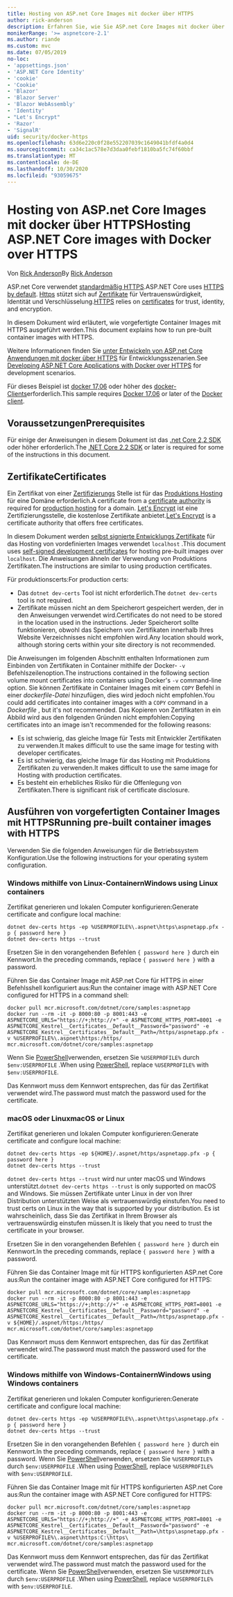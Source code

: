 ```yaml
---
title: Hosting von ASP.net Core Images mit docker über HTTPS
author: rick-anderson
description: Erfahren Sie, wie Sie ASP.net Core Images mit docker über HTTPS hosten.
monikerRange: '>= aspnetcore-2.1'
ms.author: riande
ms.custom: mvc
ms.date: 07/05/2019
no-loc:
- 'appsettings.json'
- 'ASP.NET Core Identity'
- 'cookie'
- 'Cookie'
- 'Blazor'
- 'Blazor Server'
- 'Blazor WebAssembly'
- 'Identity'
- "Let's Encrypt"
- 'Razor'
- 'SignalR'
uid: security/docker-https
ms.openlocfilehash: 63d6e220c0f28e552207039c1649041bfdf4a0d4
ms.sourcegitcommit: ca34c1ac578e7d3daa0febf1810ba5fc74f60bbf
ms.translationtype: MT
ms.contentlocale: de-DE
ms.lasthandoff: 10/30/2020
ms.locfileid: "93059675"
---
```

# <a name="hosting-aspnet-core-images-with-docker-over-https"></a><span data-ttu-id="09e8a-103">Hosting von ASP.net Core Images mit docker über HTTPS</span><span class="sxs-lookup"><span data-stu-id="09e8a-103">Hosting ASP.NET Core images with Docker over HTTPS</span></span>

<span data-ttu-id="09e8a-104">Von [Rick Anderson](https://twitter.com/RickAndMSFT)</span><span class="sxs-lookup"><span data-stu-id="09e8a-104">By [Rick Anderson](https://twitter.com/RickAndMSFT)</span></span>

<span data-ttu-id="09e8a-105">ASP.net Core verwendet [standardmäßig HTTPS](./enforcing-ssl.md).</span><span class="sxs-lookup"><span data-stu-id="09e8a-105">ASP.NET Core uses [HTTPS by default](./enforcing-ssl.md).</span></span> <span data-ttu-id="09e8a-106">[Https](https://en.wikipedia.org/wiki/HTTPS) stützt sich auf [Zertifikate](https://en.wikipedia.org/wiki/Public_key_certificate) für Vertrauenswürdigkeit, Identität und Verschlüsselung.</span><span class="sxs-lookup"><span data-stu-id="09e8a-106">[HTTPS](https://en.wikipedia.org/wiki/HTTPS) relies on [certificates](https://en.wikipedia.org/wiki/Public_key_certificate) for trust, identity, and encryption.</span></span>

<span data-ttu-id="09e8a-107">In diesem Dokument wird erläutert, wie vorgefertigte Container Images mit HTTPS ausgeführt werden.</span><span class="sxs-lookup"><span data-stu-id="09e8a-107">This document explains how to run pre-built container images with HTTPS.</span></span>

<span data-ttu-id="09e8a-108">Weitere Informationen finden Sie [unter Entwickeln von ASP.net Core Anwendungen mit docker über HTTPS](https://github.com/dotnet/dotnet-docker/blob/master/samples/run-aspnetcore-https-development.md) für Entwicklungsszenarien.</span><span class="sxs-lookup"><span data-stu-id="09e8a-108">See [Developing ASP.NET Core Applications with Docker over HTTPS](https://github.com/dotnet/dotnet-docker/blob/master/samples/run-aspnetcore-https-development.md) for development scenarios.</span></span>

<span data-ttu-id="09e8a-109">Für dieses Beispiel ist [docker 17,06](https://docs.docker.com/release-notes/docker-ce) oder höher des [docker-Clients](https://www.docker.com/products/docker)erforderlich.</span><span class="sxs-lookup"><span data-stu-id="09e8a-109">This sample requires [Docker 17.06](https://docs.docker.com/release-notes/docker-ce) or later of the [Docker client](https://www.docker.com/products/docker).</span></span>

## <a name="prerequisites"></a><span data-ttu-id="09e8a-110">Voraussetzungen</span><span class="sxs-lookup"><span data-stu-id="09e8a-110">Prerequisites</span></span>

<span data-ttu-id="09e8a-111">Für einige der Anweisungen in diesem Dokument ist das [.net Core 2,2 SDK](https://dotnet.microsoft.com/download) oder höher erforderlich.</span><span class="sxs-lookup"><span data-stu-id="09e8a-111">The [.NET Core 2.2 SDK](https://dotnet.microsoft.com/download) or later is required for some of the instructions in this document.</span></span>

## <a name="certificates"></a><span data-ttu-id="09e8a-112">Zertifikate</span><span class="sxs-lookup"><span data-stu-id="09e8a-112">Certificates</span></span>

<span data-ttu-id="09e8a-113">Ein Zertifikat von einer [Zertifizierungs](https://wikipedia.org/wiki/Certificate_authority) Stelle ist für das [Produktions Hosting](https://blogs.msdn.microsoft.com/webdev/2017/11/29/configuring-https-in-asp-net-core-across-different-platforms/) für eine Domäne erforderlich.</span><span class="sxs-lookup"><span data-stu-id="09e8a-113">A certificate from a [certificate authority](https://wikipedia.org/wiki/Certificate_authority) is required for [production hosting](https://blogs.msdn.microsoft.com/webdev/2017/11/29/configuring-https-in-asp-net-core-across-different-platforms/) for a domain.</span></span> <span data-ttu-id="09e8a-114">[Let's Encrypt](https://letsencrypt.org/) ist eine Zertifizierungsstelle, die kostenlose Zertifikate anbietet.</span><span class="sxs-lookup"><span data-stu-id="09e8a-114">[Let's Encrypt](https://letsencrypt.org/) is a certificate authority that offers free certificates.</span></span>

<span data-ttu-id="09e8a-115">In diesem Dokument werden [selbst signierte Entwicklungs Zertifikate](https://en.wikipedia.org/wiki/Self-signed_certificate) für das Hosting von vordefinierten Images verwendet `localhost` .</span><span class="sxs-lookup"><span data-stu-id="09e8a-115">This document uses [self-signed development certificates](https://en.wikipedia.org/wiki/Self-signed_certificate) for hosting pre-built images over `localhost`.</span></span> <span data-ttu-id="09e8a-116">Die Anweisungen ähneln der Verwendung von Produktions Zertifikaten.</span><span class="sxs-lookup"><span data-stu-id="09e8a-116">The instructions are similar to using production certificates.</span></span>

<span data-ttu-id="09e8a-117">Für produktionscerts:</span><span class="sxs-lookup"><span data-stu-id="09e8a-117">For production certs:</span></span>

* <span data-ttu-id="09e8a-118">Das `dotnet dev-certs` Tool ist nicht erforderlich.</span><span class="sxs-lookup"><span data-stu-id="09e8a-118">The `dotnet dev-certs` tool is not required.</span></span>
* <span data-ttu-id="09e8a-119">Zertifikate müssen nicht an dem Speicherort gespeichert werden, der in den Anweisungen verwendet wird.</span><span class="sxs-lookup"><span data-stu-id="09e8a-119">Certificates do not need to be stored in the location used in the instructions.</span></span> <span data-ttu-id="09e8a-120">Jeder Speicherort sollte funktionieren, obwohl das Speichern von Zertifikaten innerhalb Ihres Website Verzeichnisses nicht empfohlen wird.</span><span class="sxs-lookup"><span data-stu-id="09e8a-120">Any location should work, although storing certs within your site directory is not recommended.</span></span>

<span data-ttu-id="09e8a-121">Die Anweisungen im folgenden Abschnitt enthalten Informationen zum Einbinden von Zertifikaten in Container mithilfe der Docker- `-v` Befehlszeilenoption.</span><span class="sxs-lookup"><span data-stu-id="09e8a-121">The instructions contained in the following section volume mount certificates into containers using Docker's `-v` command-line option.</span></span> <span data-ttu-id="09e8a-122">Sie können Zertifikate in Container Images mit einem `COPY` Befehl in einer *dockerfile-Datei* hinzufügen, dies wird jedoch nicht empfohlen.</span><span class="sxs-lookup"><span data-stu-id="09e8a-122">You could add certificates into container images with a `COPY` command in a *Dockerfile* , but it's not recommended.</span></span> <span data-ttu-id="09e8a-123">Das Kopieren von Zertifikaten in ein Abbild wird aus den folgenden Gründen nicht empfohlen:</span><span class="sxs-lookup"><span data-stu-id="09e8a-123">Copying certificates into an image isn't recommended for the following reasons:</span></span>

* <span data-ttu-id="09e8a-124">Es ist schwierig, das gleiche Image für Tests mit Entwickler Zertifikaten zu verwenden.</span><span class="sxs-lookup"><span data-stu-id="09e8a-124">It makes difficult to use the same image for testing with developer certificates.</span></span>
* <span data-ttu-id="09e8a-125">Es ist schwierig, das gleiche Image für das Hosting mit Produktions Zertifikaten zu verwenden.</span><span class="sxs-lookup"><span data-stu-id="09e8a-125">It makes difficult to use the same image for Hosting with production certificates.</span></span>
* <span data-ttu-id="09e8a-126">Es besteht ein erhebliches Risiko für die Offenlegung von Zertifikaten.</span><span class="sxs-lookup"><span data-stu-id="09e8a-126">There is significant risk of certificate disclosure.</span></span>

## <a name="running-pre-built-container-images-with-https"></a><span data-ttu-id="09e8a-127">Ausführen von vorgefertigten Container Images mit HTTPS</span><span class="sxs-lookup"><span data-stu-id="09e8a-127">Running pre-built container images with HTTPS</span></span>

<span data-ttu-id="09e8a-128">Verwenden Sie die folgenden Anweisungen für die Betriebssystem Konfiguration.</span><span class="sxs-lookup"><span data-stu-id="09e8a-128">Use the following instructions for your operating system configuration.</span></span>

### <a name="windows-using-linux-containers"></a><span data-ttu-id="09e8a-129">Windows mithilfe von Linux-Containern</span><span class="sxs-lookup"><span data-stu-id="09e8a-129">Windows using Linux containers</span></span>

<span data-ttu-id="09e8a-130">Zertifikat generieren und lokalen Computer konfigurieren:</span><span class="sxs-lookup"><span data-stu-id="09e8a-130">Generate certificate and configure local machine:</span></span>

```dotnetcli
dotnet dev-certs https -ep %USERPROFILE%\.aspnet\https\aspnetapp.pfx -p { password here }
dotnet dev-certs https --trust
```

<span data-ttu-id="09e8a-131">Ersetzen Sie in den vorangehenden Befehlen `{ password here }` durch ein Kennwort.</span><span class="sxs-lookup"><span data-stu-id="09e8a-131">In the preceding commands, replace `{ password here }` with a password.</span></span>

<span data-ttu-id="09e8a-132">Führen Sie das Container Image mit ASP.net Core für HTTPS in einer Befehlsshell konfiguriert aus:</span><span class="sxs-lookup"><span data-stu-id="09e8a-132">Run the container image with ASP.NET Core configured for HTTPS in a command shell:</span></span>

```console
docker pull mcr.microsoft.com/dotnet/core/samples:aspnetapp
docker run --rm -it -p 8000:80 -p 8001:443 -e ASPNETCORE_URLS="https://+;http://+" -e ASPNETCORE_HTTPS_PORT=8001 -e ASPNETCORE_Kestrel__Certificates__Default__Password="password" -e ASPNETCORE_Kestrel__Certificates__Default__Path=/https/aspnetapp.pfx -v %USERPROFILE%\.aspnet\https:/https/ mcr.microsoft.com/dotnet/core/samples:aspnetapp
```

<span data-ttu-id="09e8a-133">Wenn Sie [PowerShell](/powershell/scripting/overview)verwenden, ersetzen Sie `%USERPROFILE%` durch `$env:USERPROFILE` .</span><span class="sxs-lookup"><span data-stu-id="09e8a-133">When using [PowerShell](/powershell/scripting/overview), replace `%USERPROFILE%` with `$env:USERPROFILE`.</span></span>

<span data-ttu-id="09e8a-134">Das Kennwort muss dem Kennwort entsprechen, das für das Zertifikat verwendet wird.</span><span class="sxs-lookup"><span data-stu-id="09e8a-134">The password must match the password used for the certificate.</span></span>

### <a name="macos-or-linux"></a><span data-ttu-id="09e8a-135">macOS oder Linux</span><span class="sxs-lookup"><span data-stu-id="09e8a-135">macOS or Linux</span></span>

<span data-ttu-id="09e8a-136">Zertifikat generieren und lokalen Computer konfigurieren:</span><span class="sxs-lookup"><span data-stu-id="09e8a-136">Generate certificate and configure local machine:</span></span>

```dotnetcli
dotnet dev-certs https -ep ${HOME}/.aspnet/https/aspnetapp.pfx -p { password here }
dotnet dev-certs https --trust
```

<span data-ttu-id="09e8a-137">`dotnet dev-certs https --trust` wird nur unter macOS und Windows unterstützt.</span><span class="sxs-lookup"><span data-stu-id="09e8a-137">`dotnet dev-certs https --trust` is only supported on macOS and Windows.</span></span> <span data-ttu-id="09e8a-138">Sie müssen Zertifikate unter Linux in der von Ihrer Distribution unterstützten Weise als vertrauenswürdig einstufen.</span><span class="sxs-lookup"><span data-stu-id="09e8a-138">You need to trust certs on Linux in the way that is supported by your distribution.</span></span> <span data-ttu-id="09e8a-139">Es ist wahrscheinlich, dass Sie das Zertifikat in Ihrem Browser als vertrauenswürdig einstufen müssen.</span><span class="sxs-lookup"><span data-stu-id="09e8a-139">It is likely that you need to trust the certificate in your browser.</span></span>

<span data-ttu-id="09e8a-140">Ersetzen Sie in den vorangehenden Befehlen `{ password here }` durch ein Kennwort.</span><span class="sxs-lookup"><span data-stu-id="09e8a-140">In the preceding commands, replace `{ password here }` with a password.</span></span>

<span data-ttu-id="09e8a-141">Führen Sie das Container Image mit für HTTPS konfigurierten ASP.net Core aus:</span><span class="sxs-lookup"><span data-stu-id="09e8a-141">Run the container image with ASP.NET Core configured for HTTPS:</span></span>

```console
docker pull mcr.microsoft.com/dotnet/core/samples:aspnetapp
docker run --rm -it -p 8000:80 -p 8001:443 -e ASPNETCORE_URLS="https://+;http://+" -e ASPNETCORE_HTTPS_PORT=8001 -e ASPNETCORE_Kestrel__Certificates__Default__Password="password" -e ASPNETCORE_Kestrel__Certificates__Default__Path=/https/aspnetapp.pfx -v ${HOME}/.aspnet/https:/https/ mcr.microsoft.com/dotnet/core/samples:aspnetapp
```

<span data-ttu-id="09e8a-142">Das Kennwort muss dem Kennwort entsprechen, das für das Zertifikat verwendet wird.</span><span class="sxs-lookup"><span data-stu-id="09e8a-142">The password must match the password used for the certificate.</span></span>

### <a name="windows-using-windows-containers"></a><span data-ttu-id="09e8a-143">Windows mithilfe von Windows-Containern</span><span class="sxs-lookup"><span data-stu-id="09e8a-143">Windows using Windows containers</span></span>

<span data-ttu-id="09e8a-144">Zertifikat generieren und lokalen Computer konfigurieren:</span><span class="sxs-lookup"><span data-stu-id="09e8a-144">Generate certificate and configure local machine:</span></span>

```dotnetcli
dotnet dev-certs https -ep %USERPROFILE%\.aspnet\https\aspnetapp.pfx -p { password here }
dotnet dev-certs https --trust
```

<span data-ttu-id="09e8a-145">Ersetzen Sie in den vorangehenden Befehlen `{ password here }` durch ein Kennwort.</span><span class="sxs-lookup"><span data-stu-id="09e8a-145">In the preceding commands, replace `{ password here }` with a password.</span></span> <span data-ttu-id="09e8a-146">Wenn Sie [PowerShell](/powershell/scripting/overview)verwenden, ersetzen Sie `%USERPROFILE%` durch `$env:USERPROFILE` .</span><span class="sxs-lookup"><span data-stu-id="09e8a-146">When using [PowerShell](/powershell/scripting/overview), replace `%USERPROFILE%` with `$env:USERPROFILE`.</span></span>

<span data-ttu-id="09e8a-147">Führen Sie das Container Image mit für HTTPS konfigurierten ASP.net Core aus:</span><span class="sxs-lookup"><span data-stu-id="09e8a-147">Run the container image with ASP.NET Core configured for HTTPS:</span></span>

```console
docker pull mcr.microsoft.com/dotnet/core/samples:aspnetapp
docker run --rm -it -p 8000:80 -p 8001:443 -e ASPNETCORE_URLS="https://+;http://+" -e ASPNETCORE_HTTPS_PORT=8001 -e ASPNETCORE_Kestrel__Certificates__Default__Password="password" -e ASPNETCORE_Kestrel__Certificates__Default__Path=\https\aspnetapp.pfx -v %USERPROFILE%\.aspnet\https:C:\https\ mcr.microsoft.com/dotnet/core/samples:aspnetapp
```

<span data-ttu-id="09e8a-148">Das Kennwort muss dem Kennwort entsprechen, das für das Zertifikat verwendet wird.</span><span class="sxs-lookup"><span data-stu-id="09e8a-148">The password must match the password used for the certificate.</span></span> <span data-ttu-id="09e8a-149">Wenn Sie [PowerShell](/powershell/scripting/overview)verwenden, ersetzen Sie `%USERPROFILE%` durch `$env:USERPROFILE` .</span><span class="sxs-lookup"><span data-stu-id="09e8a-149">When using [PowerShell](/powershell/scripting/overview), replace `%USERPROFILE%` with `$env:USERPROFILE`.</span></span>